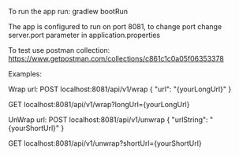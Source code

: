 To run the app run: gradlew bootRun

The app is configured to run on port 8081, 
to change port change server.port parameter in application.properties

To test use postman collection: https://www.getpostman.com/collections/c861c1c0a05f06353378

Examples:

Wrap url:
POST
localhost:8081/api/v1/wrap
{
    "url": "{yourLongUrl}"
}

GET
localhost:8081/api/v1/wrap?longUrl={yourLongUrl}

UnWrap url:
POST
localhost:8081/api/v1/unwrap
{
	"urlString": "{yourShortUrl}"
}

GET localhost:8081/api/v1/unwrap?shortUrl={yourShortUrl}